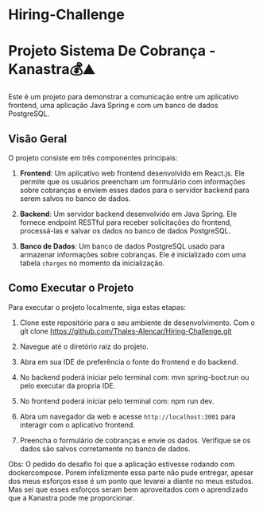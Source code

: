 # Hiring-Challenge

# Projeto Sistema De Cobrança - Kanastra💰⛰️

Este é um projeto para demonstrar a comunicação entre um aplicativo frontend, uma aplicação Java Spring e com um banco de dados PostgreSQL.

## Visão Geral

O projeto consiste em três componentes principais:

1. **Frontend**: Um aplicativo web frontend desenvolvido em React.js. Ele permite que os usuários preencham um formulário com informações sobre cobranças e enviem esses dados para o servidor backend para serem salvos no banco de dados.

2. **Backend**: Um servidor backend desenvolvido em Java Spring. Ele fornece endpoint RESTful para receber solicitações do frontend, processá-las e salvar os dados no banco de dados PostgreSQL.

3. **Banco de Dados**: Um banco de dados PostgreSQL usado para armazenar informações sobre cobranças. Ele é inicializado com uma tabela `charges` no momento da inicialização.

## Como Executar o Projeto

Para executar o projeto localmente, siga estas etapas:

1. Clone este repositório para o seu ambiente de desenvolvimento. Com o git clone https://github.com/Thales-Alencar/Hiring-Challenge.git

2. Navegue até o diretório raiz do projeto.

3. Abra em sua IDE de preferência o fonte do frontend e do backend.

4. No backend poderá iniciar pelo terminal com: mvn spring-boot:run ou pelo executar da propria IDE.
   
5. No frontend poderá iniciar pelo terminal com: npm run dev.

6. Abra um navegador da web e acesse `http://localhost:3001` para interagir com o aplicativo frontend.

7. Preencha o formulário de cobranças e envie os dados. Verifique se os dados são salvos corretamente no banco de dados.

Obs: O pedido do desafio foi que a aplicação estivesse rodando com dockercompose. Porem infelizmente essa parte não pude entregar, apesar dos meus esforços esse é um ponto que levarei a diante no meus estudos. Mas sei que esses esforços seram bem aproveitados com o aprendizado que a Kanastra pode me proporcionar.
